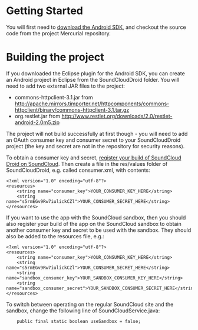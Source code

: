 # Getting Started #

You will first need to [download the Android SDK](http://developer.android.com/sdk/index.html), and checkout the source code from the project Mercurial repository.

# Building the project #

If you downloaded the Eclipse plugin for the Android SDK, you can create an Android project in Eclipse from the SoundCloudDroid folder.  You will need to add two external JAR files to the project:
  * commons-httpclient-3.1.jar from http://apache.mirrors.timporter.net/httpcomponents/commons-httpclient/binary/commons-httpclient-3.1.tar.gz
  * org.restlet.jar from http://www.restlet.org/downloads/2.0/restlet-android-2.0m5.zip

The project will not build successfully at first though - you will need to add an OAuth consumer key and consumer secret to your SoundCloudDroid project (the key and secret are not in the repository for security reasons).

To obtain a consumer key and secret, [register your build of SoundCloud Droid on SoundCloud](http://soundcloud.com/settings/applications/new).  Then create a file in the res/values folder of SoundCloudDroid, e.g. called consumer.xml, with contents:

```
<?xml version="1.0" encoding="utf-8"?>
<resources>
    <string name="consumer_key">YOUR_CONSUMER_KEY_HERE</string>
    <string name="s5rmEGv9Rw7iulickCZl">YOUR_CONSUMER_SECRET_HERE</string>
</resources>
```

If you want to use the app with the SoundCloud sandbox, then you should also register your build of the app on the SoundCloud sandbox to obtain another consumer key and secret to be used with the sandbox.  They should also be added to the resources file, e.g.:

```
<?xml version="1.0" encoding="utf-8"?>
<resources>
    <string name="consumer_key">YOUR_CONSUMER_KEY_HERE</string>
    <string name="s5rmEGv9Rw7iulickCZl">YOUR_CONSUMER_SECRET_HERE</string>
    <string name="sandbox_consumer_key">YOUR_SANDBOX_CONSUMER_KEY_HERE</string>
    <string name="sandbox_consumer_secret">YOUR_SANDBOX_CONSUMER_SECRET_HERE</string>
</resources>
```

To switch between operating on the regular SoundCloud site and the sandbox, change the following line of SoundCloudService.java:

```
    public final static boolean useSandbox = false;
```